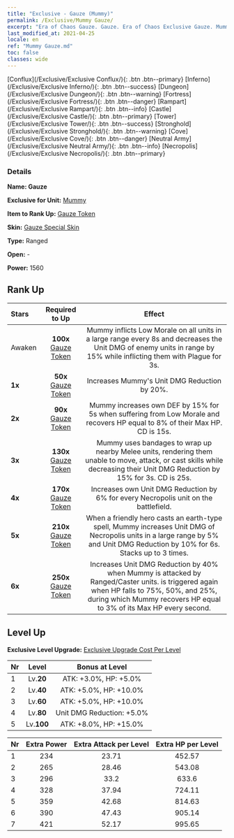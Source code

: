 ```yaml
---
title: "Exclusive - Gauze (Mummy)"
permalink: /Exclusive/Mummy Gauze/
excerpt: "Era of Chaos Gauze. Gauze. Era of Chaos Exclusive Gauze. Mummy Exclusive."
last_modified_at: 2021-04-25
locale: en
ref: "Mummy Gauze.md"
toc: false
classes: wide
---
```

 [Conflux](/Exclusive/Exclusive Conflux/){: .btn .btn--primary} [Inferno](/Exclusive/Exclusive Inferno/){: .btn .btn--success} [Dungeon](/Exclusive/Exclusive Dungeon/){: .btn .btn--warning} [Fortress](/Exclusive/Exclusive Fortress/){: .btn .btn--danger} [Rampart](/Exclusive/Exclusive Rampart/){: .btn .btn--info} [Castle](/Exclusive/Exclusive Castle/){: .btn .btn--primary} [Tower](/Exclusive/Exclusive Tower/){: .btn .btn--success} [Stronghold](/Exclusive/Exclusive Stronghold/){: .btn .btn--warning} [Cove](/Exclusive/Exclusive Cove/){: .btn .btn--danger} [Neutral Army](/Exclusive/Exclusive Neutral Army/){: .btn .btn--info} [Necropolis](/Exclusive/Exclusive Necropolis/){: .btn .btn--primary} 

### Details
 **Name: Gauze** 

 **Exclusive for Unit:** [Mummy](/units/Mummy/) 

 **Item to Rank Up:** [Gauze Token](/Items/con_981/)

 **Skin:** [Gauze Special Skin](/Items/con_649/)

 **Type:** Ranged

 **Open:** -

 **Power:** 1560

## Rank Up

  |     Stars    |  Required to Up | Effect |
  |:-------------|:---------------:|:---------------:|
  |  Awaken  | **100x** [Gauze Token](/Items/con_981/) | Mummy inflicts Low Morale on all units in a large range every 8s and decreases the Unit DMG of enemy units in range by 15% while inflicting them with Plague for 3s. |
  | **1x** <i class="fas fa-star"/> | **50x** [Gauze Token](/Items/con_981/) | Increases Mummy's Unit DMG Reduction by 20%. |
  | **2x** <i class="fas fa-star"/> | **90x** [Gauze Token](/Items/con_981/) | Mummy increases own DEF by 15% for 5s when suffering from Low Morale and recovers HP equal to 8% of their Max HP. CD is 15s. |
  | **3x** <i class="fas fa-star"/> | **130x** [Gauze Token](/Items/con_981/) | <Mummification> Mummy uses bandages to wrap up nearby Melee units, rendering them unable to move, attack, or cast skills while decreasing their Unit DMG Reduction by 15% for 3s. CD is 25s. |
  | **4x** <i class="fas fa-star"/> | **170x** [Gauze Token](/Items/con_981/) | Increases own Unit DMG Reduction by 6% for every Necropolis unit on the battlefield. |
  | **5x** <i class="fas fa-star"/> | **210x** [Gauze Token](/Items/con_981/) | When a friendly hero casts an earth-type spell, Mummy increases Unit DMG of Necropolis units in a large range by 5% and Unit DMG Reduction by 10% for 6s. Stacks up to 3 times. |
  | **6x** <i class="fas fa-star"/> | **250x** [Gauze Token](/Items/con_981/) | Increases Unit DMG Reduction by 40% when Mummy is attacked by Ranged/Caster units. <Mummification> is triggered again when HP falls to 75%, 50%, and 25%, during which Mummy recovers HP equal to 3% of its Max HP every second. |


## Level Up
 **Exclusive Level Upgrade:** [Exclusive Upgrade Cost Per Level](/Exclusive/ExclusiveUpgradeCostPerLevel/)

  |  Nr  |   Level  | Bonus at Level |
  |:-----|:--------:|:--------------:|
  | 1 | Lv.**20** | ATK: +3.0%, HP: +5.0% |
  | 2 | Lv.**40** | ATK: +5.0%, HP: +10.0% |
  | 3 | Lv.**60** | ATK: +5.0%, HP: +10.0% |
  | 4 | Lv.**80** | Unit DMG Reduction: +5.0% |
  | 5 | Lv.**100** | ATK: +8.0%, HP: +15.0% |


  |  Nr  |  Extra Power | Extra Attack per Level | Extra HP per Level |
  |:-----|:--------:|:--------:|:--------:|
  | 1 | 234 | 23.71 | 452.57 |
  | 2 | 265 | 28.46 | 543.08 |
  | 3 | 296 | 33.2 | 633.6 |
  | 4 | 328 | 37.94 | 724.11 |
  | 5 | 359 | 42.68 | 814.63 |
  | 6 | 390 | 47.43 | 905.14 |
  | 7 | 421 | 52.17 | 995.65 |


